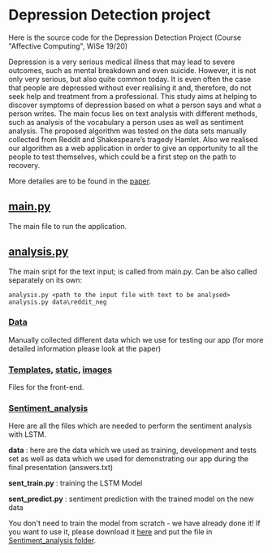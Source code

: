 # Depression Detection project

Here is the source code for the Depression Detection Project (Course "Affective Computing", WiSe 19/20)

Depression is a very serious medical illness that may lead to severe outcomes, such as mental breakdown and even suicide. However, it is not only very serious, but also quite common today. It is even often the case that people are depressed without ever realising it and, therefore, do not seek help and treatment from a professional. This study aims at helping to discover symptoms of depression based on what a person says and what a person writes. The main focus lies on text analysis with different methods, such as analysis of the vocabulary a person uses as well as sentiment analysis. The proposed algorithm was tested on the data sets manually collected from Reddit and Shakespeare’s tragedy Hamlet. Also we realised our algorithm as a web application in order to give an opportunity to all the people to test themselves, which could be a first step on the path to recovery.

More detailes are to be found in the [paper](https://github.com/agsedova/depression_detection/blob/master/Depression_recognition_Schinke_Sedova.pdf).

## [main.py](https://github.com/agsedova/depression_detection/blob/master/main.py)

The main file to run the application.

## [analysis.py](https://github.com/agsedova/depression_detection/blob/master/analysis.py)
The main sript for the text input; is called from main.py. 
Can be also called separately on its own:

    analysis.py <path to the input file with text to be analysed>
    analysis.py data\reddit_neg

### [Data](https://github.com/agsedova/depression_detection/tree/master/data)

Manually collected different data which we use for testing our app (for more detailed information please look at the paper)

### [Templates](https://github.com/agsedova/depression_detection/tree/master/templates), [static](https://github.com/agsedova/depression_detection/tree/master/static), [images](https://github.com/agsedova/depression_detection/tree/master/images)
Files for the front-end. 

### [Sentiment_analysis](https://github.com/agsedova/depression_detection/tree/master/Sentiment_analysis)
Here are all the files which are needed to perform the sentiment analysis with LSTM.

**data** : here are the data which we used as training, development and tests set as well as data which we used for demonstrating our app during the final presentation (answers.txt)

**sent_train.py** : training the LSTM Model

**sent_predict.py** : sentiment prediction with the trained model on the new data

You don't need to train the model from scratch - we have already done it! If you want to use it, please download it [here](https://www.icloud.com/iclouddrive/07l-mKo0NRemSlP5AQQY__HgQ#trained_model) and put the file in [Sentiment_analysis folder](https://github.com/agsedova/depression_detection/tree/master/Sentiment_analysis).
